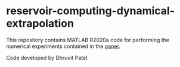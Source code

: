 # reservoir-computing-dynamical-extrapolation
This repository contains MATLAB R2020a code for performing the numerical experiments
contained in the [paper](https://aip.scitation.org/doi/full/10.1063/5.0131787).

Code developed by Dhruvit Patel.
